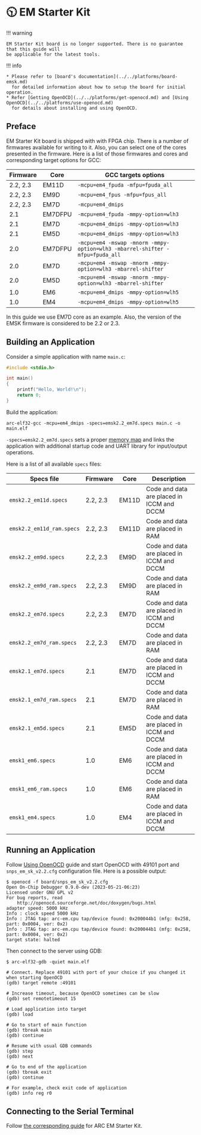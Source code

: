 # 🕥 EM Starter Kit

!!! warning

    EM Starter Kit board is no longer supported. There is no guarantee that this guide will
    be applicable for the latest tools.

!!! info

    * Please refer to [board's documentation](../../platforms/board-emsk.md)
      for detailed information about how to setup the board for initial operation.
    * Refer [Getting OpenOCD](../../platforms/get-openocd.md) and [Using OpenOCD](../../platforms/use-openocd.md)
      for details about installing and using OpenOCD.

## Preface

EM Starter Kit board is shipped with with FPGA chip. There is a number of firmwares
available for writing to it. Also, you can select one of the cores presented in the firmware.
Here is a list of those firmwares and cores and corresponding target options for GCC:

| Firmware | Core    | GCC targets options                                                          |
|----------|---------|------------------------------------------------------------------------------|
| 2.2, 2.3 | EM11D   | `-mcpu=em4_fpuda -mfpu=fpuda_all`                                            |
| 2.2, 2.3 | EM9D    | `-mcpu=em4_fpus -mfpu=fpus_all`                                              |
| 2.2, 2.3 | EM7D    | `-mcpu=em4_dmips`                                                            |
| 2.1      | EM7DFPU | `-mcpu=em4_fpuda -mmpy-option=wlh3`                                          |
| 2.1      | EM7D    | `-mcpu=em4_dmips -mmpy-option=wlh3`                                          |
| 2.1      | EM5D    | `-mcpu=em4_dmips -mmpy-option=wlh3`                                          |
| 2.0      | EM7DFPU | `-mcpu=em4 -mswap -mnorm -mmpy-option=wlh3 -mbarrel-shifter -mfpu=fpuda_all` |
| 2.0      | EM7D    | `-mcpu=em4 -mswap -mnorm -mmpy-option=wlh3 -mbarrel-shifter`                 |
| 2.0      | EM5D    | `-mcpu=em4 -mswap -mnorm -mmpy-option=wlh3 -mbarrel-shifter`                 |
| 1.0      | EM6     | `-mcpu=em4_dmips -mmpy-option=wlh5`                                          |
| 1.0      | EM4     | `-mcpu=em4_dmips -mmpy-option=wlh5`                                          |

In this guide we use EM7D core as an example. Also, the version of the EMSK
firmware is considered to be 2.2 or 2.3.

## Building an Application

Consider a simple application with name `main.c`:

```c
#include <stdio.h>

int main()
{
    printf("Hello, World!\n");
    return 0;
}
```

Build the application:

```shell
arc-elf32-gcc -mcpu=em4_dmips -specs=emsk2.2_em7d.specs main.c -o main.elf
```

`-specs=emsk2.2_em7d.specs` sets a proper [memory map](../general/memory.md) and links the
application with additional startup code and UART library for input/output
operations.

Here is a list of all available `specs` files:

| Specs file                | Firmware | Core  | Description                               |
|---------------------------|----------|-------|-------------------------------------------|
| `emsk2.2_em11d.specs`     | 2.2, 2.3 | EM11D | Code and data are placed in ICCM and DCCM |
| `emsk2.2_em11d_ram.specs` | 2.2, 2.3 | EM11D | Code and data are placed in RAM           |
| `emsk2.2_em9d.specs`      | 2.2, 2.3 | EM9D  | Code and data are placed in ICCM and DCCM |
| `emsk2.2_em9d_ram.specs`  | 2.2, 2.3 | EM9D  | Code and data are placed in RAM           |
| `emsk2.2_em7d.specs`      | 2.2, 2.3 | EM7D  | Code and data are placed in ICCM and DCCM |
| `emsk2.2_em7d_ram.specs`  | 2.2, 2.3 | EM7D  | Code and data are placed in RAM           |
| `emsk2.1_em7d.specs`      | 2.1      | EM7D  | Code and data are placed in ICCM and DCCM |
| `emsk2.1_em7d_ram.specs`  | 2.1      | EM7D  | Code and data are placed in RAM           |
| `emsk2.1_em5d.specs`      | 2.1      | EM5D  | Code and data are placed in ICCM and DCCM |
| `emsk1_em6.specs`         | 1.0      | EM6   | Code and data are placed in ICCM and DCCM |
| `emsk1_em6_ram.specs`     | 1.0      | EM6   | Code and data are placed in RAM           |
| `emsk1_em4.specs`         | 1.0      | EM4   | Code and data are placed in ICCM and DCCM |

## Running an Application

Follow [Using OpenOCD](../../platforms/use-openocd.md) guide and start OpenOCD
with 49101 port and `snps_em_sk_v2.2.cfg` configuration file. Here is
a possible output:

```text
$ openocd -f board/snps_em_sk_v2.2.cfg
Open On-Chip Debugger 0.9.0-dev (2023-05-21-06:23)
Licensed under GNU GPL v2
For bug reports, read
    http://openocd.sourceforge.net/doc/doxygen/bugs.html
adapter speed: 5000 kHz
Info : clock speed 5000 kHz
Info : JTAG tap: arc-em.cpu tap/device found: 0x200044b1 (mfg: 0x258, part: 0x0004, ver: 0x2)
Info : JTAG tap: arc-em.cpu tap/device found: 0x200044b1 (mfg: 0x258, part: 0x0004, ver: 0x2)
target state: halted
```

Then connect to the server using GDB:

```text
$ arc-elf32-gdb -quiet main.elf

# Connect. Replace 49101 with port of your choice if you changed it when starting OpenOCD
(gdb) target remote :49101

# Increase timeout, because OpenOCD sometimes can be slow
(gdb) set remotetimeout 15

# Load application into target
(gdb) load

# Go to start of main function
(gdb) tbreak main
(gdb) continue

# Resume with usual GDB commands
(gdb) step
(gdb) next

# Go to end of the application
(gdb) tbreak exit
(gdb) continue

# For example, check exit code of application
(gdb) info reg r0
```

## Connecting to the Serial Terminal

Follow [the corresponding guide](../../platforms/board-emsk.md#connecting-to-the-serial-terminal)
for ARC EM Starter Kit.
